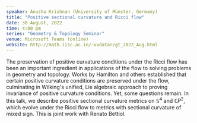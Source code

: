 ```yaml
---
speaker: Anusha Krishnan (University of Münster, Germany)
title: "Positive sectional curvature and Ricci flow"
date: 30 August, 2022
time: 4:00 pm
series: "Geometry & Topology Seminar"
venue: Microsoft Teams (online)
website: http://math.iisc.ac.in/~vvdatar/gt_2022_Aug.html
---
```


The preservation of positive curvature conditions under the Ricci flow has been an important ingredient in applications of 
the flow to solving problems in geometry and topology.  Works by Hamilton and others established that certain positive curvature 
conditions are preserved under the flow, culminating in Wilking's unified, Lie algebraic approach to proving invariance of positive 
curvature conditions.  Yet, some questions remain.  In this talk, we describe positive sectional curvature metrics on $\mathbb{S}^4$ and $\mathbb{C}P^2$, 
which evolve under the Ricci flow to metrics with sectional curvature of mixed sign.  This is joint work with Renato Bettiol.
